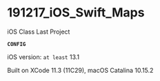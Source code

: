 # 191217_iOS_Swift_Maps
iOS Class Last Project

**`CONFIG`**

iOS version: `at least` 13.1

Built on XCode 11.3 (11C29), macOS Catalina 10.15.2
